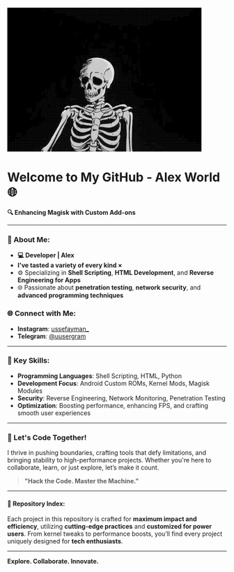 ![Welcome Image](https://github.com/thelordalex/thelordalex/blob/main/gif0.gif)

# Welcome to My GitHub - Alex World 🌐

**🔍 Enhancing Magisk with Custom Add-ons**

---

### 🚀 About Me:
- **💻 Developer | Alex**
- **I've tasted a variety of every kind ×**
- ⚙️ Specializing in **Shell Scripting**, **HTML Development**, and **Reverse Engineering for Apps**
- 🌐 Passionate about **penetration testing**, **network security**, and **advanced programming techniques**

### 🌐 Connect with Me:
- **Instagram**: [ussefayman_](https://www.instagram.com/ussefayman_)
- **Telegram**: [@uusergram](https://t.me/uusergram)

---

### 🔧 Key Skills:
- **Programming Languages**: Shell Scripting, HTML, Python
- **Development Focus**: Android Custom ROMs, Kernel Mods, Magisk Modules
- **Security**: Reverse Engineering, Network Monitoring, Penetration Testing
- **Optimization**: Boosting performance, enhancing FPS, and crafting smooth user experiences

---

### 🧩 Let's Code Together!
I thrive in pushing boundaries, crafting tools that defy limitations, and bringing stability to high-performance projects. Whether you're here to collaborate, learn, or just explore, let’s make it count.

> **"Hack the Code. Master the Machine."**

---

#### 📂 Repository Index:
Each project in this repository is crafted for **maximum impact and efficiency**, utilizing **cutting-edge practices** and **customized for power users**. From kernel tweaks to performance boosts, you’ll find every project uniquely designed for **tech enthusiasts**.

---

**Explore. Collaborate. Innovate.**
